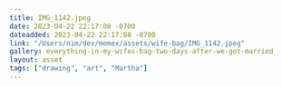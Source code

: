 ```yaml
---
title: IMG_1142.jpeg
date: 2023-04-22 22:17:08 -0700
dateadded: 2023-04-22 22:17:08 -0700
link: "/Users/nim/dev/memex/assets/wife-bag/IMG_1142.jpeg"
gallery: everything-in-my-wifes-bag-two-days-after-we-got-married
layout: asset
tags: ["drawing", "art", "Martha"]
--- 
```

